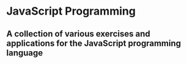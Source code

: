# JavaScript Programming

## A collection of various exercises and applications for the JavaScript programming language
